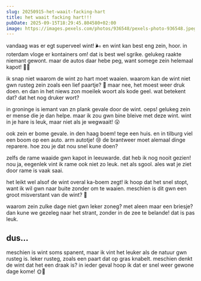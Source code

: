 ```yaml
---
slug: 20250915-het-waait-facking-hart
title: het waait facking hart!!!
pubDate: 2025-09-15T18:29:45.804580+02:00
image: https://images.pexels.com/photos/936548/pexels-photo-936548.jpeg
---
```

vandaag was er egt superveel wint! 🌬 en wint kan best eng zein, hoor. in roterdam vloge er kontainers om! dat is best wel sgrike. gelukeg raakte niemant gewont. maar de autos daar hebe peg, want somege zein helemaal kapot! 🚗💥

ik snap niet waarom de wint zo hart moet waaien. waarom kan de wint niet gwn rusteg zein zoals een lief paartje? 🐴 maar nee, het moest weer druk doen. en dan in het niews zon moeilek woort als kode geel. wat betekent dat? dat het nog druker wort?

in groninge is iemant van zn plank gevale door de wint. oeps! gelukeg zein er mense die je dan helpe. maar ik zou gwn bine bleive met deze wint. wint in je hare is leuk, maar niet als je wegwaait! 😮

ook zein er bome gevale. in den haag boem! tege een huis. en in tilburg viel een boom op een auto. arm autotje! 😢 de brantweer moet alemaal dinge reparere. hoe zou je dat nou snel kune doen?

zelfs de rame waaide gwn kapot in leeuwarde. dat heb ik nog nooit gezien! nou ja, eegenlek vint ik rame ook niet zo leuk. net als sgool. ales wat je ziet door rame is vaak saai.

het leikt wel alsof de wint overal ka-boem zegt! ik hoop dat het snel stopt, want ik wil gwn naar buite zonder om te waaien. meschien is dit gwn een groot misverstant van de wint? 🤔

waarom zein zulke dage niet gwn leker zoneg? met aleen maar een briesje? dan kune we gezeleg naar het strant, zonder in de zee te belande! dat is pas leuk.

## dus...

meschien is wint soms spanent, maar ik vint het leuker als de natuur gwn rusteg is. leker rusteg, zoals een paart dat op gras knabelt. meschien denkt de wint dat het een draak is? in ieder geval hoop ik dat er snel weer gewone dage kome! 🌞🥰
